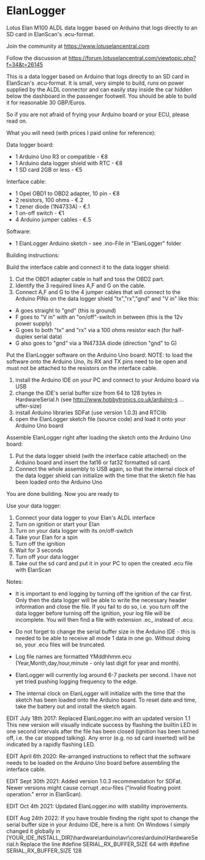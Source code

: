 # ElanLogger
Lotus Elan M100 ALDL data logger based on Arduino that logs directly to an SD card in ElanScan's .ecu-format.

Join the community at https://www.lotuselancentral.com

Follow the discussion at https://forum.lotuselancentral.com/viewtopic.php?f=34&t=26145

This is a data logger based on Arduino that logs directly to an SD card in ElanScan's .ecu-format.
It is small, very simple to build, runs on power supplied by the ALDL connector and can easily stay inside the car hidden below the dashboard in the passenger footwell.
You should be able to build it for reasonable 30 GBP/Euros.

So if you are not afraid of frying your Arduino board or your ECU, please read on.

What you will need (with prices I paid online for reference):

Data logger board:

- 1 Arduino Uno R3 or compatible - €8
- 1 Arduino data logger shield with RTC - €8
- 1 SD card 2GB or less - €5

Interface cable:

- 1 Opel OBD1 to OBD2 adapter, 10 pin - €8
- 2 resistors, 100 ohms - €.2
- 1 zener diode (1N4733A) - €.1
- 1 on-off switch - €1
- 4 Arduino jumper cables - €.5

Software:

- 1 ElanLogger Arduino sketch - see .ino-File in "ElanLogger" folder

Building instructions:

Build the interface cable and connect it to the data logger shield:
1. Cut the OBD1 adapter cable in half and toss the OBD2 part.
2. Identify the 3 required lines A,F and G on the cable.
3. Connect A,F and G to the 4 jumper cables that will connect to the Arduino PINs on the data logger shield "tx","rx","gnd" and "V in" like this:

- A goes straight to "gnd" (this is ground)
- F goes to "V in" with an "on/off"-switch in between (this is the 12v power supply)
- G goes to both "tx" and "rx" via a 100 ohms resistor each (for half-duplex serial data)
- G also goes to "gnd" via a 1N4733A diode (direction "gnd" to G)

Put the ElanLogger software on the Arduino Uno board:
NOTE: to load the software onto the Arduino Uno, its RX and TX pins need to be open and must not be attached to the resistors on the interface cable.
1. install the Arduino IDE on your PC and connect to your Arduino board via USB
2. change the IDE's serial buffer size from 64 to 128 bytes in HardwareSerial.h (see http://www.hobbytronics.co.uk/arduino-s ... uffer-size)
3. install Arduino libraries SDFat (use version 1.0.3) and RTClib
4. open the ElanLogger sketch file (source code) and load it onto your Arduino Uno board

Assemble ElanLogger right after loading the sketch onto the Arduino Uno board:
1. Put the data logger shield (with the interface cable attached) on the Arduino board and insert the fat16 or fat32 formatted sd card.
2. Connect the whole assembly to USB again, so that the internal clock of the data logger shield can initialize with the time that the sketch file has been loaded onto the Arduino Uno

You are done building. Now you are ready to

Use your data logger:
1. Connect your data logger to your Elan's ALDL interface
2. Turn on ignition or start your Elan
3. Turn on your data logger with its on/off-switch
4. Take your Elan for a spin
5. Turn off the ignition
6. Wait for 3 seconds
7. Turn off your data logger
8. Take out the sd card and put it in your PC to open the created .ecu file with ElanScan


Notes:

- It is important to end logging by turning off the ignition of the car first. Only then the data logger will be able to write the necessary header information and close the file.
If you fail to do so, i.e. you turn off the data logger before turning off the ignition, your log file will be incomplete. You will then find a file with extension .ec_ instead of .ecu.

- Do not forget to change the serial buffer size in the Arduino IDE - this is needed to be able to receive all mode 1 data in one go. Without doing so, your .ecu files will be truncated.

- Log file names are formatted YMddhhmm.ecu (Year,Month,day,hour,minute - only last digit for year and month).

- ElanLogger will currently log around 6-7 packets per second. I have not yet tried pushing logging frequency to the edge.

- The internal clock on ElanLogger will initialize with the time that the sketch has been loaded onto the Arduino board. To reset date and time, take the battery out and install the sketch again.

EDIT July 18th 2017:
Replaced ElanLogger.ino with an updated version 1.1
This new version will visually indicate success by flashing the builtin LED in one second intervals after the file has been closed (ignition has been turned off, i.e. the car stopped talking).
Any error (e.g. no sd card inserted) will be indicated by a rapidly flashing LED.

EDIT April 6th 2020:
Re-arranged instructions to reflect that the software needs to be loaded on the Arduino Uno board before assembling the interface cable.

EDIT Sept 30th 2021:
Added version 1.0.3 recommendation for SDFat. Newer versions might cause corrupt .ecu-files ("Invalid floating point operation." error in ElanScan).

EDIT Oct 4th 2021:
Updated ElanLogger.ino with stability improvements.

EDIT Aug 24th 2022:
If you have trouble finding the right spot to change the serial buffer size in your Arduino IDE, here is a hint:
On Windows I simply changed it globally in [YOUR_IDE_INSTALL_DIR]\hardware\arduino\avr\cores\arduino\HardwareSerial.h
Replace the line
#define SERIAL_RX_BUFFER_SIZE 64
with
#define SERIAL_RX_BUFFER_SIZE 128
